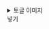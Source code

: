 <details><summary>토글 이미지<br>넣기</summary>  
  
  ㅋㅋㅋㅋㅋㅋㅋㅋㅋㅋㅋㅋㅋ  
ㄸㄸㄸㄸㄸㄸㄸㄸㄸㄸㄸㄸㄸ  
ㄴㄴㄴㄴㄴㄴㄴㄴㄴㄴㄴㄴㄴ  
1. ㄴㅁㄹㄴㅇㅁㄹㄴ  
   1. 11111111111111111  
      1. 333333333333333333  
         1. 4444444444444444  
   1. 22222222222222222  
1. ㄴㅇㄹㅇㄴㄹㄴㅇㄹㄴㅇ  
1. ㄴㄹㄴㅇㄹㄴ  
  
ㄴㄹㅇㄴㄹㅇㄴㄹㅇㄴㄹ  
![IMAGE](https://raw.githubusercontent.com/nogi-bot/resources/main/superpil0220/images/e2321d4b-d5f8-4be6-88da-0162e59e7574-demo_image.jpg)  
아래는 테이블  
|1<br>|2<br>|  
|:---|:---|
|3<br>|4<br>|  
|5<br>|6<br>|  
</details>